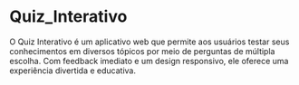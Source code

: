 # Quiz_Interativo
O Quiz Interativo é um aplicativo web que permite aos usuários testar seus conhecimentos em diversos tópicos por meio de perguntas de múltipla escolha. Com feedback imediato e um design responsivo, ele oferece uma experiência divertida e educativa.
